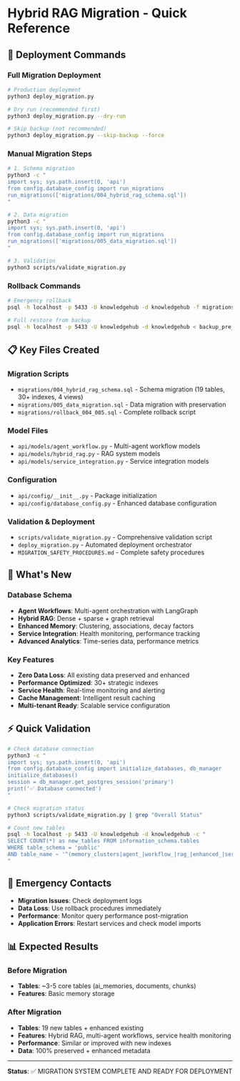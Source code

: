 # Hybrid RAG Migration - Quick Reference

## 🚀 Deployment Commands

### Full Migration Deployment
```bash
# Production deployment
python3 deploy_migration.py

# Dry run (recommended first)
python3 deploy_migration.py --dry-run

# Skip backup (not recommended)
python3 deploy_migration.py --skip-backup --force
```

### Manual Migration Steps
```bash
# 1. Schema migration
python3 -c "
import sys; sys.path.insert(0, 'api')
from config.database_config import run_migrations
run_migrations(['migrations/004_hybrid_rag_schema.sql'])
"

# 2. Data migration  
python3 -c "
import sys; sys.path.insert(0, 'api')
from config.database_config import run_migrations
run_migrations(['migrations/005_data_migration.sql'])
"

# 3. Validation
python3 scripts/validate_migration.py
```

### Rollback Commands
```bash
# Emergency rollback
psql -h localhost -p 5433 -U knowledgehub -d knowledgehub -f migrations/rollback_004_005.sql

# Full restore from backup
psql -h localhost -p 5433 -U knowledgehub -d knowledgehub < backup_pre_migration_YYYYMMDD_HHMMSS.sql
```

## 📋 Key Files Created

### Migration Scripts
- `migrations/004_hybrid_rag_schema.sql` - Schema migration (19 tables, 30+ indexes, 4 views)
- `migrations/005_data_migration.sql` - Data migration with preservation
- `migrations/rollback_004_005.sql` - Complete rollback script

### Model Files
- `api/models/agent_workflow.py` - Multi-agent workflow models
- `api/models/hybrid_rag.py` - RAG system models  
- `api/models/service_integration.py` - Service integration models

### Configuration
- `api/config/__init__.py` - Package initialization
- `api/config/database_config.py` - Enhanced database configuration

### Validation & Deployment
- `scripts/validate_migration.py` - Comprehensive validation script
- `deploy_migration.py` - Automated deployment orchestrator
- `MIGRATION_SAFETY_PROCEDURES.md` - Complete safety procedures

## 🎯 What's New

### Database Schema
- **Agent Workflows**: Multi-agent orchestration with LangGraph
- **Hybrid RAG**: Dense + sparse + graph retrieval
- **Enhanced Memory**: Clustering, associations, decay factors
- **Service Integration**: Health monitoring, performance tracking
- **Advanced Analytics**: Time-series data, performance metrics

### Key Features
- **Zero Data Loss**: All existing data preserved and enhanced
- **Performance Optimized**: 30+ strategic indexes
- **Service Health**: Real-time monitoring and alerting
- **Cache Management**: Intelligent result caching
- **Multi-tenant Ready**: Scalable service configuration

## ⚡ Quick Validation

```bash
# Check database connection
python3 -c "
import sys; sys.path.insert(0, 'api')
from config.database_config import initialize_databases, db_manager
initialize_databases()
session = db_manager.get_postgres_session('primary')
print('✅ Database connected')
"

# Check migration status
python3 scripts/validate_migration.py | grep "Overall Status"

# Count new tables
psql -h localhost -p 5433 -U knowledgehub -d knowledgehub -c "
SELECT COUNT(*) as new_tables FROM information_schema.tables 
WHERE table_schema = 'public' 
AND table_name ~ '^(memory_clusters|agent_|workflow_|rag_|enhanced_|service_)';
"
```

## 🚨 Emergency Contacts

- **Migration Issues**: Check deployment logs
- **Data Loss**: Use rollback procedures immediately  
- **Performance**: Monitor query performance post-migration
- **Application Errors**: Restart services and check model imports

## 📊 Expected Results

### Before Migration
- **Tables**: ~3-5 core tables (ai_memories, documents, chunks)
- **Features**: Basic memory storage

### After Migration  
- **Tables**: 19 new tables + enhanced existing
- **Features**: Hybrid RAG, multi-agent workflows, service health monitoring
- **Performance**: Similar or improved with new indexes
- **Data**: 100% preserved + enhanced metadata

---

**Status**: ✅ MIGRATION SYSTEM COMPLETE AND READY FOR DEPLOYMENT